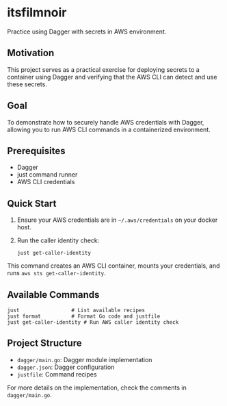 # itsfilmnoir

Practice using Dagger with secrets in AWS environment.

## Motivation

This project serves as a practical exercise for deploying secrets to a container using Dagger and verifying that the AWS CLI can detect and use these secrets.

## Goal

To demonstrate how to securely handle AWS credentials with Dagger, allowing you to run AWS CLI commands in a containerized environment.

## Prerequisites

- Dagger
- just command runner
- AWS CLI credentials

## Quick Start

1. Ensure your AWS credentials are in `~/.aws/credentials` on your docker host.

2. Run the caller identity check:
   ```
   just get-caller-identity
   ```

This command creates an AWS CLI container, mounts your credentials, and runs `aws sts get-caller-identity`.

## Available Commands

```
just                 # List available recipes
just format          # Format Go code and justfile
just get-caller-identity # Run AWS caller identity check
```

## Project Structure

- `dagger/main.go`: Dagger module implementation
- `dagger.json`: Dagger configuration
- `justfile`: Command recipes

For more details on the implementation, check the comments in `dagger/main.go`.
